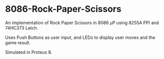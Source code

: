 # 8086-Rock-Paper-Scissors
An implementation of Rock Paper Scissors in 8086 μP using 8255A PPI and 74HC373 Latch. 

Uses Push Buttons as user input, and LEDs to display user moves and the game result. 

Simulated in Proteus 8.
